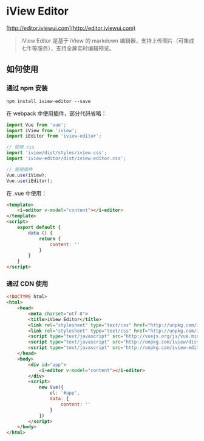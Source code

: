 # iView Editor
[http://editor.iviewui.com](http://editor.iviewui.com)
> iView Editor 是基于 iView 的 markdown 编辑器，支持上传图片（可集成七牛等服务），支持全屏实时编辑预览。
## 如何使用
### 通过 npm 安装

```
npm install iview-editor --save
```
在 webpack 中使用插件，部分代码省略：
``` js
import Vue from 'vue';
import iView from 'iview';
import iEditor from 'iview-editor';

// 使用 css
import 'iview/dist/styles/iview.css';
import 'iview-editor/dist/iview-editor.css';

// 使用插件
Vue.use(iView);
Vue.use(iEditor);
```

在 .vue 中使用：
``` html
<template>
    <i-editor v-model="content"></i-editor>
</template>
<script>
    export default {
        data () {
            return {
                content: ''
            }
        }
    }
</script>
```

### 通过 CDN 使用
``` html
<!DOCTYPE html>
<html>
    <head>
        <meta charset="utf-8">
        <title>iView Editor</title>
        <link rel="stylesheet" type="text/css" href="http://unpkg.com/iview/dist/styles/iview.css">
        <link rel="stylesheet" type="text/css" href="http://unpkg.com/iview-editor/dist/iview-editor.css">
        <script type="text/javascript" src="http://vuejs.org/js/vue.min.js"></script>
        <script type="text/javascript" src="http://unpkg.com/iview/dist/iview.min.js"></script>
        <script type="text/javascript" src="http://unpkg.com/iview-editor/dist/iview-editor.js"></script>
    </head>
    <body>
        <div id="app">
            <i-editor v-model="content"></i-editor>
        </div>
        <script>
            new Vue({
                el: '#app',
                data: {
                    content: ''
                }
            })
        </script>
    </body>
</html>
```
